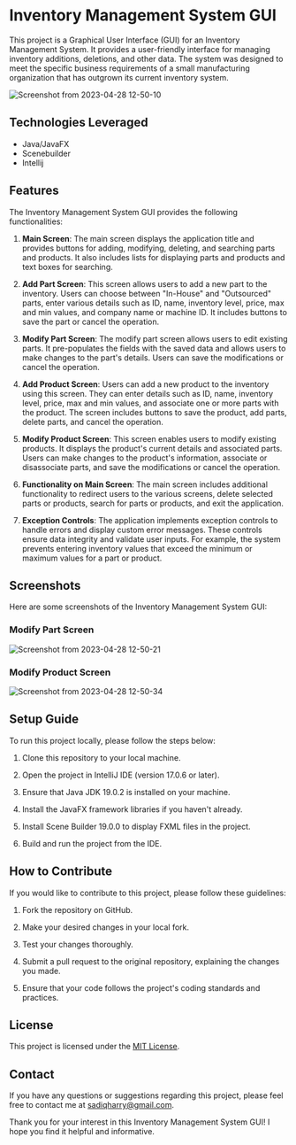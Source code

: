# Inventory Management System GUI

This project is a Graphical User Interface (GUI) for an Inventory Management System. It provides a user-friendly interface for managing inventory additions, deletions, and other data. The system was designed to meet the specific business requirements of a small manufacturing organization that has outgrown its current inventory system.

![Screenshot from 2023-04-28 12-50-10](https://user-images.githubusercontent.com/116308353/235231832-7d2d3fcc-6162-4a79-80a0-64abe0248f5e.png)

## Technologies Leveraged
- Java/JavaFX
- Scenebuilder
- Intellij 

## Features

The Inventory Management System GUI provides the following functionalities:

1. **Main Screen**: The main screen displays the application title and provides buttons for adding, modifying, deleting, and searching parts and products. It also includes lists for displaying parts and products and text boxes for searching.

2. **Add Part Screen**: This screen allows users to add a new part to the inventory. Users can choose between "In-House" and "Outsourced" parts, enter various details such as ID, name, inventory level, price, max and min values, and company name or machine ID. It includes buttons to save the part or cancel the operation.

3. **Modify Part Screen**: The modify part screen allows users to edit existing parts. It pre-populates the fields with the saved data and allows users to make changes to the part's details. Users can save the modifications or cancel the operation.

4. **Add Product Screen**: Users can add a new product to the inventory using this screen. They can enter details such as ID, name, inventory level, price, max and min values, and associate one or more parts with the product. The screen includes buttons to save the product, add parts, delete parts, and cancel the operation.

5. **Modify Product Screen**: This screen enables users to modify existing products. It displays the product's current details and associated parts. Users can make changes to the product's information, associate or disassociate parts, and save the modifications or cancel the operation.

6. **Functionality on Main Screen**: The main screen includes additional functionality to redirect users to the various screens, delete selected parts or products, search for parts or products, and exit the application.

7. **Exception Controls**: The application implements exception controls to handle errors and display custom error messages. These controls ensure data integrity and validate user inputs. For example, the system prevents entering inventory values that exceed the minimum or maximum values for a part or product.




## Screenshots

Here are some screenshots of the Inventory Management System GUI:

### Modify Part Screen
![Screenshot from 2023-04-28 12-50-21](https://user-images.githubusercontent.com/116308353/235231826-683783be-e111-4a06-a94c-b4ceb0f1f811.png)

### Modify Product Screen
![Screenshot from 2023-04-28 12-50-34](https://user-images.githubusercontent.com/116308353/235231814-3b875af3-c0f0-4c01-b8f5-fd739b524403.png)





## Setup Guide

To run this project locally, please follow the steps below:

1. Clone this repository to your local machine.

2. Open the project in IntelliJ IDE (version 17.0.6 or later).

3. Ensure that Java JDK 19.0.2 is installed on your machine.

4. Install the JavaFX framework libraries if you haven't already.

5. Install Scene Builder 19.0.0 to display FXML files in the project.

6. Build and run the project from the IDE.




## How to Contribute

If you would like to contribute to this project, please follow these guidelines:

1. Fork the repository on GitHub.

2. Make your desired changes in your local fork.

3. Test your changes thoroughly.

4. Submit a pull request to the original repository, explaining the changes you made.

5. Ensure that your code follows the project's coding standards and practices.




## License

This project is licensed under the [MIT License](LICENSE).

## Contact

If you have any questions or suggestions regarding this project, please feel free to contact me at [sadiqharry@gmail.com](mailto:sadiqharry@gmail.com).

Thank you for your interest in this Inventory Management System GUI! I hope you find it helpful and informative.


